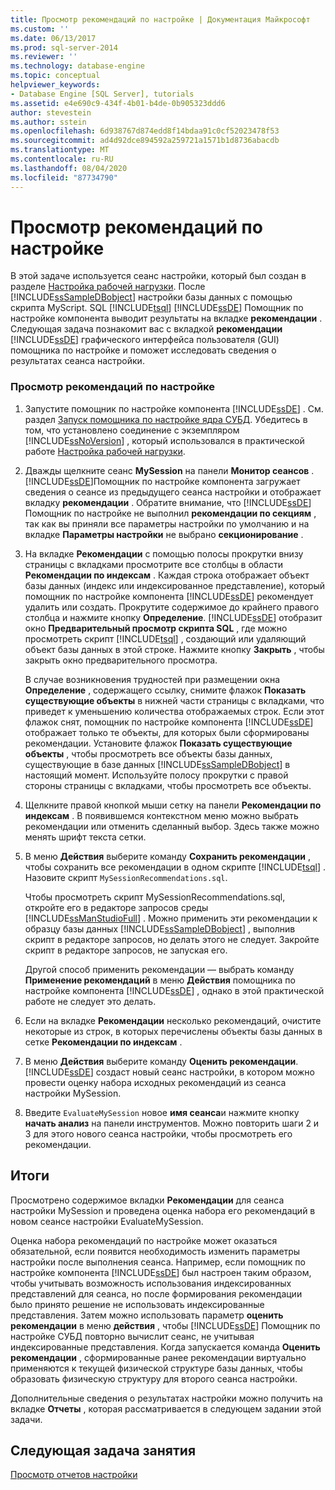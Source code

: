 ```yaml
---
title: Просмотр рекомендаций по настройке | Документация Майкрософт
ms.custom: ''
ms.date: 06/13/2017
ms.prod: sql-server-2014
ms.reviewer: ''
ms.technology: database-engine
ms.topic: conceptual
helpviewer_keywords:
- Database Engine [SQL Server], tutorials
ms.assetid: e4e690c9-434f-4b01-b4de-0b905323ddd6
author: stevestein
ms.author: sstein
ms.openlocfilehash: 6d938767d874edd8f14bdaa91c0cf52023478f53
ms.sourcegitcommit: ad4d92dce894592a259721a1571b1d8736abacdb
ms.translationtype: MT
ms.contentlocale: ru-RU
ms.lasthandoff: 08/04/2020
ms.locfileid: "87734790"
---
```

# <a name="viewing-tuning-recommendations"></a>Просмотр рекомендаций по настройке
   В этой задаче используется сеанс настройки, который был создан в разделе [Настройка рабочей нагрузки](lesson-1-1-tuning-a-workload.md). После [!INCLUDE[ssSampleDBobject](../../includes/sssampledbobject-md.md)] настройки базы данных с помощью скрипта MyScript. SQL [!INCLUDE[tsql](../../includes/tsql-md.md)] [!INCLUDE[ssDE](../../includes/ssde-md.md)] Помощник по настройке компонента выводит результаты на вкладке **рекомендации** . Следующая задача познакомит вас с вкладкой **рекомендации** [!INCLUDE[ssDE](../../includes/ssde-md.md)] графического интерфейса пользователя (GUI) помощника по настройке и поможет исследовать сведения о результатах сеанса настройки.  
  
### <a name="view-tuning-recommendations"></a>Просмотр рекомендаций по настройке  
  
1.  Запустите помощник по настройке компонента [!INCLUDE[ssDE](../../includes/ssde-md.md)] . См. раздел [Запуск помощника по настройке ядра СУБД](../../relational-databases/performance/database-engine-tuning-advisor.md). Убедитесь в том, что установлено соединение с экземпляром [!INCLUDE[ssNoVersion](../../includes/ssnoversion-md.md)] , который использовался в практической работе [Настройка рабочей нагрузки](lesson-1-1-tuning-a-workload.md).  
  
2.  Дважды щелкните сеанс **MySession** на панели **Монитор сеансов** . [!INCLUDE[ssDE](../../includes/ssde-md.md)]Помощник по настройке компонента загружает сведения о сеансе из предыдущего сеанса настройки и отображает вкладку **рекомендации** . Обратите внимание, что [!INCLUDE[ssDE](../../includes/ssde-md.md)] Помощник по настройке не выполнил **рекомендации по секциям** , так как вы приняли все параметры настройки по умолчанию и на вкладке **Параметры настройки** не выбрано **секционирование** .  
  
3.  На вкладке **Рекомендации** с помощью полосы прокрутки внизу страницы с вкладками просмотрите все столбцы в области **Рекомендации по индексам** . Каждая строка отображает объект базы данных (индекс или индексированное представление), который помощник по настройке компонента [!INCLUDE[ssDE](../../includes/ssde-md.md)] рекомендует удалить или создать. Прокрутите содержимое до крайнего правого столбца и нажмите кнопку **Определение**. [!INCLUDE[ssDE](../../includes/ssde-md.md)] отобразит окно **Предварительный просмотр скрипта SQL** , где можно просмотреть скрипт [!INCLUDE[tsql](../../includes/tsql-md.md)] , создающий или удаляющий объект базы данных в этой строке. Нажмите кнопку **Закрыть** , чтобы закрыть окно предварительного просмотра.  
  
     В случае возникновения трудностей при размещении окна **Определение** , содержащего ссылку, снимите флажок **Показать существующие объекты** в нижней части страницы с вкладками, что приведет к уменьшению количества отображаемых строк. Если этот флажок снят, помощник по настройке компонента [!INCLUDE[ssDE](../../includes/ssde-md.md)] отображает только те объекты, для которых были сформированы рекомендации. Установите флажок **Показать существующие объекты** , чтобы просмотреть все объекты базы данных, существующие в базе данных [!INCLUDE[ssSampleDBobject](../../includes/sssampledbobject-md.md)] в настоящий момент. Используйте полосу прокрутки с правой стороны страницы с вкладками, чтобы просмотреть все объекты.  
  
4.  Щелкните правой кнопкой мыши сетку на панели **Рекомендации по индексам** . В появившемся контекстном меню можно выбрать рекомендации или отменить сделанный выбор. Здесь также можно менять шрифт текста сетки.  
  
5.  В меню **Действия** выберите команду **Сохранить рекомендации** , чтобы сохранить все рекомендации в одном скрипте [!INCLUDE[tsql](../../includes/tsql-md.md)] . Назовите скрипт `MySessionRecommendations.sql`.  
  
     Чтобы просмотреть скрипт MySessionRecommendations.sql, откройте его в редакторе запросов среды [!INCLUDE[ssManStudioFull](../../includes/ssmanstudiofull-md.md)] . Можно применить эти рекомендации к образцу базы данных [!INCLUDE[ssSampleDBobject](../../includes/sssampledbobject-md.md)] , выполнив скрипт в редакторе запросов, но делать этого не следует. Закройте скрипт в редакторе запросов, не запуская его.  
  
     Другой способ применить рекомендации — выбрать команду **Применение рекомендаций** в меню **Действия** помощника по настройке компонента [!INCLUDE[ssDE](../../includes/ssde-md.md)] , однако в этой практической работе не следует это делать.  
  
6.  Если на вкладке **Рекомендации** несколько рекомендаций, очистите некоторые из строк, в которых перечислены объекты базы данных в сетке **Рекомендации по индексам** .  
  
7.  В меню **Действия** выберите команду **Оценить рекомендации**. [!INCLUDE[ssDE](../../includes/ssde-md.md)] создаст новый сеанс настройки, в котором можно провести оценку набора исходных рекомендаций из сеанса настройки MySession.  
  
8.  Введите `EvaluateMySession` новое **имя сеанса**и нажмите кнопку **начать анализ** на панели инструментов. Можно повторить шаги 2 и 3 для этого нового сеанса настройки, чтобы просмотреть его рекомендации.  
  
## <a name="summary"></a>Итоги  
 Просмотрено содержимое вкладки **Рекомендации** для сеанса настройки MySession и проведена оценка набора его рекомендаций в новом сеансе настройки EvaluateMySession.  
  
 Оценка набора рекомендаций по настройке может оказаться обязательной, если появится необходимость изменить параметры настройки после выполнения сеанса. Например, если помощник по настройке компонента [!INCLUDE[ssDE](../../includes/ssde-md.md)] был настроен таким образом, чтобы учитывать возможность использования индексированных представлений для сеанса, но после формирования рекомендации было принято решение не использовать индексированные представления. Затем можно использовать параметр **оценить рекомендации** в меню **действия** , чтобы [!INCLUDE[ssDE](../../includes/ssde-md.md)] Помощник по настройке СУБД повторно вычислит сеанс, не учитывая индексированные представления. Когда запускается команда **Оценить рекомендации** , сформированные ранее рекомендации виртуально применяются к текущей физической структуре базы данных, чтобы образовать физическую структуру для второго сеанса настройки.  
  
 Дополнительные сведения о результатах настройки можно получить на вкладке **Отчеты** , которая рассматривается в следующем задании этой задачи.  
  
## <a name="next-task-in-lesson"></a>Следующая задача занятия  
 [Просмотр отчетов настройки](lesson-1-3-viewing-tuning-reports.md)  
  
  
